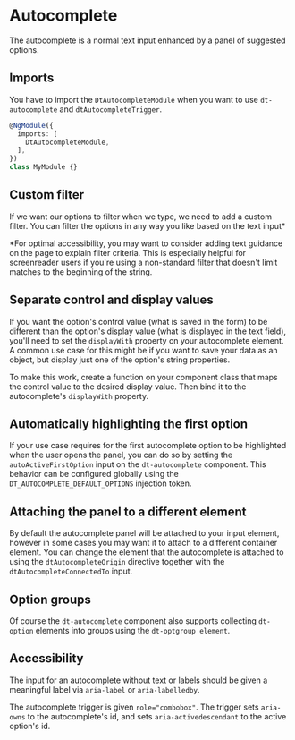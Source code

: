 # Autocomplete

The autocomplete is a normal text input enhanced by a panel of suggested options.

<docs-source-example example="DefaultAutocompleteExample"></docs-source-example>

## Imports

You have to import the `DtAutocompleteModule` when you want to use `dt-autocomplete` and `dtAutocompleteTrigger`.

```typescript
@NgModule({
  imports: [
    DtAutocompleteModule,
  ],
})
class MyModule {}
```

## Custom filter
If we want our options to filter when we type, we need to add a custom filter. You can filter the options in any way you like based on the text input*

*For optimal accessibility, you may want to consider adding text guidance on the page to explain filter criteria. This is especially helpful for screenreader users if you're using a non-standard filter that doesn't limit matches to the beginning of the string.

<docs-source-example example="CustomFilterAutocompleteExample"></docs-source-example>

## Separate control and display values

If you want the option's control value (what is saved in the form) to be different than the option's display value (what is displayed in the text field), you'll need to set the `displayWith` property on your autocomplete element. A common use case for this might be if you want to save your data as an object, but display just one of the option's string properties.

To make this work, create a function on your component class that maps the control value to the desired display value. Then bind it to the autocomplete's `displayWith` property.

<docs-source-example example="ControlValuesAutocompleteExample"></docs-source-example>

## Automatically highlighting the first option
If your use case requires for the first autocomplete option to be highlighted when the user opens the panel, you can do so by setting the `autoActiveFirstOption` input on the `dt-autocomplete` component. This behavior can be configured globally using the `DT_AUTOCOMPLETE_DEFAULT_OPTIONS` injection token.

<docs-source-example example="HighlightFirstOptionAutocompleteExample"></docs-source-example>

## Attaching the panel to a different element

By default the autocomplete panel will be attached to your input element, however in some cases you may want it to attach to a different container element. You can change the element that the autocomplete is attached to using the `dtAutocompleteOrigin` directive together with the `dtAutocompleteConnectedTo` input.

<docs-source-example example="AttachDifferentElementAutocompleteExample"></docs-source-example>

## Option groups

Of course the `dt-autocomplete` component also supports collecting `dt-option` elements into groups using the `dt-optgroup element`.

<docs-source-example example="GroupsAutocompleteExample"></docs-source-example>

## Accessibility
The input for an autocomplete without text or labels should be given a meaningful label via `aria-label` or `aria-labelledby`.

The autocomplete trigger is given `role="combobox"`. The trigger sets `aria-owns` to the autocomplete's id, and sets `aria-activedescendant` to the active option's id.
